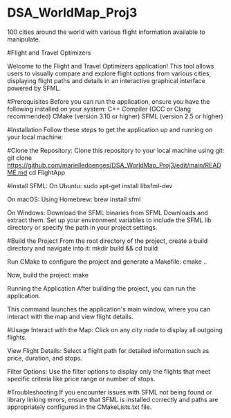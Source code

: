 # DSA_WorldMap_Proj3
100 cities around the world with various flight information available to manipulate.


#Flight and Travel Optimizers

Welcome to the Flight and Travel Optimizers application! This tool allows users to visually compare and explore flight options from various cities, displaying flight paths and details in an interactive graphical interface powered by SFML.

#Prerequisites
Before you can run the application, ensure you have the following installed on your system:
C++ Compiler (GCC or Clang recommended)
CMake (version 3.10 or higher)
SFML (version 2.5 or higher)

#Installation
Follow these steps to get the application up and running on your local machine:

#Clone the Repository:
Clone this repository to your local machine using git:
git clone https://github.com/marielledoenges/DSA_WorldMap_Proj3/edit/main/README.md cd FlightApp

#Install SFML:
On Ubuntu:
sudo apt-get install libsfml-dev

On macOS: Using Homebrew:
brew install sfml

On Windows:
Download the SFML binaries from SFML Downloads and extract them. Set up your environment variables to include the SFML lib directory or specify the path in your project settings.


#Build the Project
From the root directory of the project, create a build directory and navigate into it:
mkdir build && cd build

Run CMake to configure the project and generate a Makefile:
cmake ..

Now, build the project:
make

Running the Application
After building the project, you can run the application.

This command launches the application's main window, where you can interact with the map and view flight details.

#Usage
Interact with the Map: Click on any city node to display all outgoing flights.

View Flight Details: Select a flight path for detailed information such as price, duration, and stops.

Filter Options: Use the filter options to display only the flights that meet specific criteria like price range or number of stops.

#Troubleshooting
If you encounter issues with SFML not being found or library linking errors, ensure that SFML is installed correctly and paths are appropriately configured in the CMakeLists.txt file.
